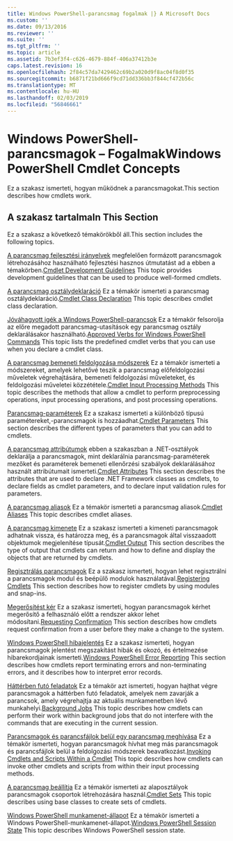 ```yaml
---
title: Windows PowerShell-parancsmag fogalmak |} A Microsoft Docs
ms.custom: ''
ms.date: 09/13/2016
ms.reviewer: ''
ms.suite: ''
ms.tgt_pltfrm: ''
ms.topic: article
ms.assetid: 7b3ef3f4-c626-4679-884f-406a37412b3e
caps.latest.revision: 16
ms.openlocfilehash: 2f84c57da7429462c69b2a020d9f8ac04f8d0f35
ms.sourcegitcommit: b6871f21bd666f9cd71dd336bb3f844cf472b56c
ms.translationtype: MT
ms.contentlocale: hu-HU
ms.lasthandoff: 02/03/2019
ms.locfileid: "56846661"
---
```

# <a name="windows-powershell-cmdlet-concepts"></a><span data-ttu-id="3d510-102">Windows PowerShell-parancsmagok – Fogalmak</span><span class="sxs-lookup"><span data-stu-id="3d510-102">Windows PowerShell Cmdlet Concepts</span></span>

<span data-ttu-id="3d510-103">Ez a szakasz ismerteti, hogyan működnek a parancsmagokat.</span><span class="sxs-lookup"><span data-stu-id="3d510-103">This section describes how cmdlets work.</span></span>

## <a name="in-this-section"></a><span data-ttu-id="3d510-104">A szakasz tartalma</span><span class="sxs-lookup"><span data-stu-id="3d510-104">In This Section</span></span>

<span data-ttu-id="3d510-105">Ez a szakasz a következő témakörökből áll.</span><span class="sxs-lookup"><span data-stu-id="3d510-105">This section includes the following topics.</span></span>

<span data-ttu-id="3d510-106">[A parancsmag fejlesztési irányelvek](./cmdlet-development-guidelines.md) megfelelően formázott parancsmagok létrehozásához használható fejlesztési hasznos útmutatást ad a ebben a témakörben.</span><span class="sxs-lookup"><span data-stu-id="3d510-106">[Cmdlet Development Guidelines](./cmdlet-development-guidelines.md) This topic provides development guidelines that can be used to produce well-formed cmdlets.</span></span>

<span data-ttu-id="3d510-107">[A parancsmag osztálydeklaráció](./cmdlet-class-declaration.md) Ez a témakör ismerteti a parancsmag osztálydeklaráció.</span><span class="sxs-lookup"><span data-stu-id="3d510-107">[Cmdlet Class Declaration](./cmdlet-class-declaration.md) This topic describes cmdlet class declaration.</span></span>

<span data-ttu-id="3d510-108">[Jóváhagyott igék a Windows PowerShell-parancsok](./approved-verbs-for-windows-powershell-commands.md) Ez a témakör felsorolja az előre megadott parancsmag-utasítások egy parancsmag osztály deklarálásakor használható.</span><span class="sxs-lookup"><span data-stu-id="3d510-108">[Approved Verbs for Windows PowerShell Commands](./approved-verbs-for-windows-powershell-commands.md) This topic lists the predefined cmdlet verbs that you can use when you declare a cmdlet class.</span></span>

<span data-ttu-id="3d510-109">[A parancsmag bemeneti feldolgozása módszerek](./cmdlet-input-processing-methods.md) Ez a témakör ismerteti a módszereket, amelyek lehetővé teszik a parancsmag előfeldolgozási műveletek végrehajtására, bemeneti feldolgozási műveleteket, és feldolgozási műveletei közzététele.</span><span class="sxs-lookup"><span data-stu-id="3d510-109">[Cmdlet Input Processing Methods](./cmdlet-input-processing-methods.md) This topic describes the methods that allow a cmdlet to perform preprocessing operations, input processing operations, and post processing operations.</span></span>

<span data-ttu-id="3d510-110">[Parancsmag-paraméterek](./cmdlet-parameters.md) Ez a szakasz ismerteti a különböző típusú paramétereket,-parancsmagok is hozzáadhat.</span><span class="sxs-lookup"><span data-stu-id="3d510-110">[Cmdlet Parameters](./cmdlet-parameters.md) This section describes the different types of parameters that you can add to cmdlets.</span></span>

<span data-ttu-id="3d510-111">[A parancsmag attribútumok](./cmdlet-attributes.md) ebben a szakaszban a .NET-osztályok deklarálja a parancsmagok, mint deklarálnia parancsmag-paraméterek mezőket és paraméterek bemeneti ellenőrzési szabályok deklarálásához használt attribútumait ismerteti.</span><span class="sxs-lookup"><span data-stu-id="3d510-111">[Cmdlet Attributes](./cmdlet-attributes.md) This section describes the attributes that are used to declare .NET Framework classes as cmdlets, to declare fields as cmdlet parameters, and to declare input validation rules for parameters.</span></span>

<span data-ttu-id="3d510-112">[A parancsmag aliasok](./cmdlet-aliases.md) Ez a témakör ismerteti a parancsmag aliasok.</span><span class="sxs-lookup"><span data-stu-id="3d510-112">[Cmdlet Aliases](./cmdlet-aliases.md) This topic describes cmdlet aliases.</span></span>

<span data-ttu-id="3d510-113">[A parancsmag kimenete](./cmdlet-output.md) Ez a szakasz ismerteti a kimeneti parancsmagok adhatnak vissza, és határozza meg, és a parancsmagok által visszaadott objektumok megjelenítése típusát.</span><span class="sxs-lookup"><span data-stu-id="3d510-113">[Cmdlet Output](./cmdlet-output.md) This section describes the type of output that cmdlets can return and how to define and display the objects that are returned by cmdlets.</span></span>

<span data-ttu-id="3d510-114">[Regisztrálás parancsmagok](./modules-and-snap-ins.md) Ez a szakasz ismerteti, hogyan lehet regisztrálni a parancsmagok modul és beépülő modulok használatával.</span><span class="sxs-lookup"><span data-stu-id="3d510-114">[Registering Cmdlets](./modules-and-snap-ins.md) This section describes how to register cmdlets by using modules and snap-ins.</span></span>

<span data-ttu-id="3d510-115">[Megerősítést kér](./requesting-confirmation-from-cmdlets.md) Ez a szakasz ismerteti, hogyan parancsmagok kérhet megerősítő a felhasználó előtt a rendszer akkor lehet módosítani.</span><span class="sxs-lookup"><span data-stu-id="3d510-115">[Requesting Confirmation](./requesting-confirmation-from-cmdlets.md) This section describes how cmdlets request confirmation from a user before they make a change to the system.</span></span>

<span data-ttu-id="3d510-116">[Windows PowerShell hibajelentés](./error-reporting-concepts.md) Ez a szakasz ismerteti, hogyan parancsmagok jelentést megszakítást hibák és okozó, és értelmezése hibarekordjainak ismerteti.</span><span class="sxs-lookup"><span data-stu-id="3d510-116">[Windows PowerShell Error Reporting](./error-reporting-concepts.md) This section describes how cmdlets report terminating errors and non-terminating errors, and it describes how to interpret error records.</span></span>

<span data-ttu-id="3d510-117">[Háttérben futó feladatok](./background-jobs.md) Ez a témakör azt ismerteti, hogyan hajthat végre parancsmagok a háttérben futó feladatok, amelyek nem zavarják a parancsok, amely végrehajtja az aktuális munkamenetben lévő munkahelyi.</span><span class="sxs-lookup"><span data-stu-id="3d510-117">[Background Jobs](./background-jobs.md) This topic describes how cmdlets can perform their work within background jobs that do not interfere with the commands that are executing in the current session.</span></span>

<span data-ttu-id="3d510-118">[Parancsmagok és parancsfájlok belül egy parancsmag meghívása](./invoking-cmdlets-and-scripts-within-a-cmdlet.md) Ez a témakör ismerteti, hogyan parancsmagok hívhat meg más parancsmagok és parancsfájlok belül a feldolgozási módszerek beavatkozást.</span><span class="sxs-lookup"><span data-stu-id="3d510-118">[Invoking Cmdlets and Scripts Within a Cmdlet](./invoking-cmdlets-and-scripts-within-a-cmdlet.md) This topic describes how cmdlets can invoke other cmdlets and scripts from within their input processing methods.</span></span>

<span data-ttu-id="3d510-119">[A parancsmag beállítja](./cmdlet-sets.md) Ez a témakör ismerteti az alaposztályok parancsmagok csoportok létrehozására használ.</span><span class="sxs-lookup"><span data-stu-id="3d510-119">[Cmdlet Sets](./cmdlet-sets.md) This topic describes using base classes to create sets of cmdlets.</span></span>

<span data-ttu-id="3d510-120">[Windows PowerShell munkamenet-állapot](./windows-powershell-session-state.md) Ez a témakör ismerteti a Windows PowerShell-munkamenet-állapot.</span><span class="sxs-lookup"><span data-stu-id="3d510-120">[Windows PowerShell Session State](./windows-powershell-session-state.md) This topic describes Windows PowerShell session state.</span></span>
